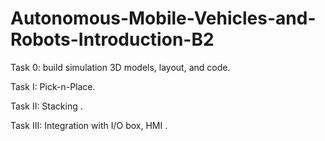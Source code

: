 # Autonomous-Mobile-Vehicles-and-Robots-Introduction-B2
Task 0: build simulation 3D models, layout, and code.  

Task  I: Pick-n-Place.

Task II: Stacking .

Task III: Integration with I/O box, HMI .
